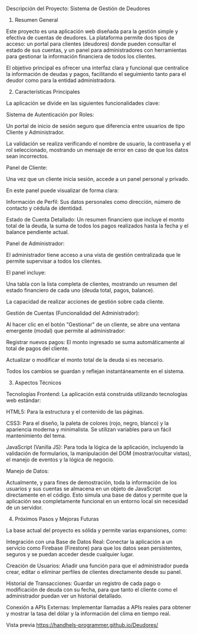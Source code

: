 Descripción del Proyecto: Sistema de Gestión de Deudores
1. Resumen General

Este proyecto es una aplicación web diseñada para la gestión simple y efectiva de cuentas de deudores. La plataforma permite dos tipos de acceso: un portal para clientes (deudores) donde pueden consultar el estado de sus cuentas, y un panel para administradores con herramientas para gestionar la información financiera de todos los clientes.

El objetivo principal es ofrecer una interfaz clara y funcional que centralice la información de deudas y pagos, facilitando el seguimiento tanto para el deudor como para la entidad administradora.

2. Características Principales

La aplicación se divide en las siguientes funcionalidades clave:

Sistema de Autenticación por Roles:

Un portal de inicio de sesión seguro que diferencia entre usuarios de tipo Cliente y Administrador.

La validación se realiza verificando el nombre de usuario, la contraseña y el rol seleccionado, mostrando un mensaje de error en caso de que los datos sean incorrectos.

Panel de Cliente:

Una vez que un cliente inicia sesión, accede a un panel personal y privado.

En este panel puede visualizar de forma clara:

Información de Perfil: Sus datos personales como dirección, número de contacto y cédula de identidad.

Estado de Cuenta Detallado: Un resumen financiero que incluye el monto total de la deuda, la suma de todos los pagos realizados hasta la fecha y el balance pendiente actual.

Panel de Administrador:

El administrador tiene acceso a una vista de gestión centralizada que le permite supervisar a todos los clientes.

El panel incluye:

Una tabla con la lista completa de clientes, mostrando un resumen del estado financiero de cada uno (deuda total, pagos, balance).

La capacidad de realizar acciones de gestión sobre cada cliente.

Gestión de Cuentas (Funcionalidad del Administrador):

Al hacer clic en el botón "Gestionar" de un cliente, se abre una ventana emergente (modal) que permite al administrador:

Registrar nuevos pagos: El monto ingresado se suma automáticamente al total de pagos del cliente.

Actualizar o modificar el monto total de la deuda si es necesario.

Todos los cambios se guardan y reflejan instantáneamente en el sistema.

3. Aspectos Técnicos

Tecnologías Frontend: La aplicación está construida utilizando tecnologías web estándar:

HTML5: Para la estructura y el contenido de las páginas.

CSS3: Para el diseño, la paleta de colores (rojo, negro, blanco) y la apariencia moderna y minimalista. Se utilizan variables para un fácil mantenimiento del tema.

JavaScript (Vanilla JS): Para toda la lógica de la aplicación, incluyendo la validación de formularios, la manipulación del DOM (mostrar/ocultar vistas), el manejo de eventos y la lógica de negocio.

Manejo de Datos:

Actualmente, y para fines de demostración, toda la información de los usuarios y sus cuentas se almacena en un objeto de JavaScript directamente en el código. Esto simula una base de datos y permite que la aplicación sea completamente funcional en un entorno local sin necesidad de un servidor.

4. Próximos Pasos y Mejoras Futuras

La base actual del proyecto es sólida y permite varias expansiones, como:

Integración con una Base de Datos Real: Conectar la aplicación a un servicio como Firebase (Firestore) para que los datos sean persistentes, seguros y se puedan acceder desde cualquier lugar.

Creación de Usuarios: Añadir una función para que el administrador pueda crear, editar o eliminar perfiles de clientes directamente desde su panel.

Historial de Transacciones: Guardar un registro de cada pago o modificación de deuda con su fecha, para que tanto el cliente como el administrador puedan ver un historial detallado.

Conexión a APIs Externas: Implementar llamadas a APIs reales para obtener y mostrar la tasa del dólar y la información del clima en tiempo real.

Vista previa
https://handhels-programmer.github.io/Deudores/
